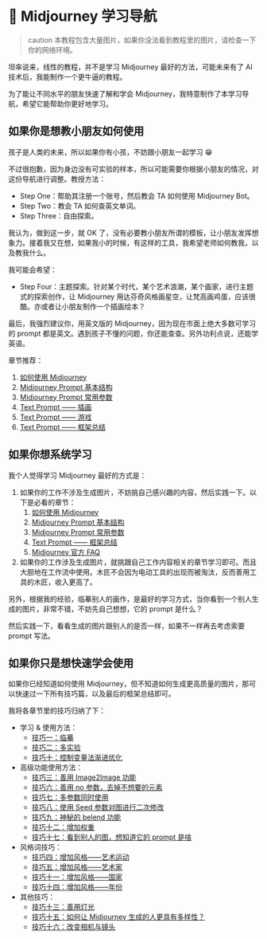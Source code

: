 # 🧭 Midjourney 学习导航

>caution
>本教程包含大量图片，如果你没法看到教程里的图片，请检查一下你的网络环境。


坦率说来，线性的教程，并不是学习 Midjourney 最好的方法，可能未来有了 AI 技术后，我能制作一个更牛逼的教程。

为了能让不同水平的朋友快速了解和学会 Midjourney，我特意制作了本学习导航，希望它能帮助你更好地学习。

## 如果你是想教小朋友如何使用

孩子是人类的未来，所以如果你有小孩，不妨跟小朋友一起学习 😁

不过很抱歉，因为身边没有可实验的样本，所以可能需要你根据小朋友的情况，对这份导航进行调整。教授方法：

- Step One：帮助其注册一个账号，然后教会 TA 如何使用 Midjourney Bot。
- Step Two：教会 TA 如何查英文单词。
- Step Three：自由探索。

我认为，做到这一步，就 OK 了，没有必要教小朋友所谓的模板，让小朋友发挥想象力。接着我又在想，如果我小的时候，有这样的工具，我希望老师如何教我，以及教我什么。

我可能会希望：

- Step Four：主题探索。针对某个时代，某个艺术浪潮，某个画家，进行主题式的探索创作，让 Midjourney 用达芬奇风格画星空，让梵高画鸡蛋，应该很酷。亦或者让小朋友制作一个插画绘本？

最后，我强烈建议你，用英文版的 Midjourney，因为现在市面上绝大多数可学习的 prompt 都是英文。遇到孩子不懂的问题，你还能查查。另外功利点说，还能学英语。

章节推荐：

1. [如何使用 Midjourney](midjourney/mj-tutorial-basics/how-to-use-midjourney)
2. [Midjourney Prompt 基本结构](midjourney/mj-tutorial-basics/midjourney-basics-prompt)
3. [Midjourney Prompt 常用参数](midjourney/mj-tutorial-basics/midjourney-common-parameters)
4. [Text Prompt —— 插画](midjourney/mj-tutorial-text-prompt/scenario-4-illustrations)
5. [Text Prompt —— 游戏](midjourney/mj-tutorial-text-prompt/scenario-6-game)
6. [Text Prompt —— 框架总结](midjourney/mj-tutorial-text-prompt/framework-summary)

## 如果你想系统学习

我个人觉得学习 Midjourney 最好的方式是：

1. 如果你的工作不涉及生成图片，不妨挑自己感兴趣的内容，然后实践一下。以下是必看的章节：
   1. [如何使用 Midjourney](midjourney/mj-tutorial-basics/how-to-use-midjourney)
   2. [Midjourney Prompt 基本结构](midjourney/mj-tutorial-basics/midjourney-basics-prompt)
   3. [Midjourney Prompt 常用参数](midjourney/mj-tutorial-basics/midjourney-common-parameters)
   4. [Text Prompt —— 框架总结](midjourney/mj-tutorial-text-prompt/framework-summary)
   5. [Midjourney 官方 FAQ](midjourney/mj-tutorial-extras/midjourney-official-faq)
2. 如果你的工作涉及生成图片，就挑跟自己工作内容相关的章节学习即可。而且大胆地在工作流中使用。木匠不会因为电动工具的出现而被淘汰，反而善用工具的木匠，收入更高了。

另外，根据我的经验，临摹别人的画作，是最好的学习方式，当你看到一个别人生成的图片，非常不错，不妨先自己想想，它的 prompt 是什么？

然后实践一下，看看生成的图片跟别人的是否一样，如果不一样再去考虑索要 prompt 写法。

## 如果你只是想快速学会使用

如果你已经知道如何使用 Midjourney，但不知道如何生成更高质量的图片，那可以快速过一下所有技巧篇，以及最后的框架总结即可。

我将各章节里的技巧归纳了下：

- 学习 & 使用方法：
  - [技巧一：临摹](midjourney/mj-tutorial-tips/tips-1-imitation)
  - [技巧二：多实验](midjourney/mj-tutorial-tips/tips-2-experiment)
  - [技巧十：控制变量法渐进优化](midjourney/mj-tutorial-tips/tips-10-control-variables-method)
- 高级功能使用方法：
  - [技巧三：善用 Image2Image 功能](midjourney/mj-tutorial-tips/tips-3-img2img)
  - [技巧六：善用 no 参数，去掉不想要的元素](midjourney/mj-tutorial-tips/tips-6-no-parameter)
  - [技巧七：多参数同时使用](midjourney/mj-tutorial-tips/tips-7-multi-parameters)
  - [技巧八：使用 Seed 参数对图进行二次修改](midjourney/mj-tutorial-tips/tips-8-seed-parameter)
  - [技巧九：神秘的 belend 功能](midjourney/mj-tutorial-tips/tips-9-blend)
  - [技巧十二：增加权重](midjourney/mj-tutorial-tips/tips-12-increase-weight)
  - [技巧十七：看到别人的图，想知道它的 prompt 是啥](midjourney/mj-tutorial-tips/tips-17-describe)
- 风格词技巧：
  - [技巧四：增加风格——艺术运动](midjourney/mj-tutorial-tips/tips-4-art-movement)
  - [技巧五：增加风格——艺术家](midjourney/mj-tutorial-tips/tips-5-artist)
  - [技巧十一：增加风格——国家](midjourney/mj-tutorial-tips/tips-11-country)
  - [技巧十四：增加风格——年份](midjourney/mj-tutorial-tips/tips-14-year)
- 其他技巧：
  - [技巧十三：善用灯光](midjourney/mj-tutorial-tips/tips-13-lighting)
  - [技巧十五：如何让 Midjourney 生成的人更具有多样性？](midjourney/mj-tutorial-tips/tips-15-human-diversity)
  - [技巧十六：改变相机与镜头](midjourney/mj-tutorial-tips/tips-16-camera-lens)

